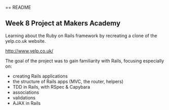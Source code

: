 == README

Week 8 Project at Makers Academy
----------

Learning about the Ruby on Rails framework by recreating a clone of the yelp.co.uk website.

http://www.yelp.co.uk/

The goal of the project was to gain familiarity with Rails, focusing especially on:

+ creating Rails applications
+ the structure of Rails apps (MVC, the router, helpers)
+ TDD in Rails, with RSpec & Capybara 
+ associations
+ validations
+ AJAX in Rails

